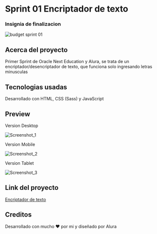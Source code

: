 <h1>Sprint 01 Encriptador de texto</h1>




<h3>Insignia de finalizacion</h3>

![budget sprint 01](https://user-images.githubusercontent.com/97800474/185182578-50c359b0-0704-43ff-b7a1-c57d1ae3721d.png)

<h2>Acerca del proyecto</h3>

<p>Primer Sprint de Oracle Next Education y Alura, se trata de un encriptador/desencriptador de texto, que funciona solo ingresando letras minusculas<p>

 <h2>Tecnologias usadas</h3>

 Desarrollado con HTML, CSS (Sass) y JavaScript
 
 <h2>Preview</h3>
 
 <p>Version Desktop</p>
 
 ![Screenshot_1](https://user-images.githubusercontent.com/97800474/185190231-2d388132-873c-46ab-aef7-422a14475f1b.png)

 <p>Version Mobile</p>
 
 ![Screenshot_2](https://user-images.githubusercontent.com/97800474/185190295-eb781ba7-f25f-41e2-9955-8b01039dcc9a.png)

 <p>Version Tablet</p>
 
 ![Screenshot_3](https://user-images.githubusercontent.com/97800474/185190384-55207042-f439-4937-98fc-3bf858781049.png)

 <h2>Link del proyecto</h3>
 
 [Encriptador de texto](https://rodrigogalvandev.github.io/-Sprint01-Encriptador-de-texto/)
 
 <h2>Creditos</h3>
  
 <p>Desarrollado con mucho ❤ por mi y diseñado por Alura</p>
  
  






